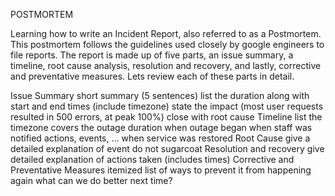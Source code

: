 POSTMORTEM

Learning how to write an Incident Report, also referred to as a Postmortem. This postmortem follows the guidelines used closely by google engineers to file reports. The report is made up of five parts, an issue summary, a timeline, root cause analysis, resolution and recovery, and lastly, corrective and preventative measures. Lets review each of these parts in detail.

Issue Summary short summary (5 sentences) list the duration along with start and end times (include timezone) state the impact (most user requests resulted in 500 errors, at peak 100%) close with root cause Timeline list the timezone covers the outage duration when outage began when staff was notified actions, events, … when service was restored Root Cause give a detailed explanation of event do not sugarcoat Resolution and recovery give detailed explanation of actions taken (includes times) Corrective and Preventative Measures itemized list of ways to prevent it from happening again what can we do better next time?
